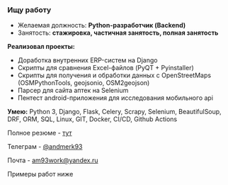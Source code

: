 ### Ищу работу

- Желаемая должность: **Python-разработчик (Backend)**
- Занятость: **стажировка, частичная занятость, полная занятость**

**Реализовал проекты:**
- Доработка внутренних ERP-систем на Django
- Скрипты для сравнения Excel-файлов (PyQT + Pyinstaller)
- Скрипты для получения и обработки данных с OpenStreetMaps (OSMPythonTools, geojsonio, OSM2geojson)
- Парсер для сайта аптек на Selenium
- Пентест android-приложения для исследования мобильного api

**Умею:** Python 3, Django, Flask, Celery, Scrapy, Selenium, BeautifulSoup, DRF, ORM, SQL, Linux, GIT, Docker, CI/CD, Github Actions


Полное резюме - [тут](https://andmerk93.github.io/andmerk93/)

Телеграм - [@andmerk93](https://t.me/andmerk93)

Почта - am93work@yandex.ru

Примеры работ ниже
